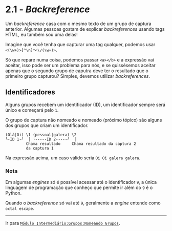 # 2.1 - *Backreference*

Um *backreference* casa com o mesmo texto de um grupo de captura anterior. Algumas pessoas gostam de explicar *backreferences* usando tags HTML, eu também sou uma delas!

Imagine que você tenha que capturar uma tag qualquer, podemos usar `<(\w+)>[^\n]*<\/(\w+)>`.

Só que repare numa coisa, podemos passar `<a></b>` e a expressão vai aceitar, isso pode ser um problema para nós, e se quissésemos aceitar apenas que o segundo grupo de caputra deve ter o resultado que o primeiro grupo capturou? Simples, devemos utilizar *backreferences*.

## Identificadores
Alguns grupos recebem um identificador (ID), um identificador sempre será único e começará pelo `1`.

O grupo de captura não nomeado e nomeado (próximo tópico) são alguns dos grupos que criam um identificador.

```
(Olá|Oi) \1 (pessoal|galera) \2
└-ID 1-┘  │ └-----ID 2-----┘  │
         Chama resultado     Chama resultado da captura 2
         da captura 1
```
Na expressão acima, um caso válido seria `Oi Oi galera galera`.

### Nota
Em algumas *engines* só é possível acessar até o identificador `9`, a única linguagem de programação que conheço que permite ir além do `9` é o Python.

Quando o *backreference* só vai até `9`, geralmente a *engine* entende como `octal escape`.

---

Ir para [`Módulo Intermediário:Grupos:Nomeando Grupos`](named.md).
